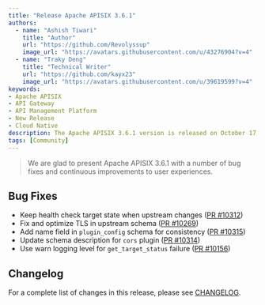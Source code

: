 ```yaml
---
title: "Release Apache APISIX 3.6.1"
authors:
  - name: "Ashish Tiwari"
    title: "Author"
    url: "https://github.com/Revolyssup"
    image_url: "https://avatars.githubusercontent.com/u/43276904?v=4"
  - name: "Traky Deng"
    title: "Technical Writer"
    url: "https://github.com/kayx23"
    image_url: "https://avatars.githubusercontent.com/u/39619599?v=4"
keywords:
- Apache APISIX
- API Gateway
- API Management Platform
- New Release
- Cloud Native
description: The Apache APISIX 3.6.1 version is released on October 17, 2023. This release includes a few bug fixes.
tags: [Community]
---
```


> We are glad to present Apache APISIX 3.6.1 with a number of bug fixes and continuous improvements to user experiences.

<!--truncate-->

## Bug Fixes

- Keep health check target state when upstream changes ([PR #10312](https://github.com/apache/apisix/pull/10312))
- Fix and optimize TLS in upstream schema ([PR #10269](https://github.com/apache/apisix/pull/10269))
- Add name field in `plugin_config` schema for consistency ([PR #10315](https://github.com/apache/apisix/pull/10315))
- Update schema description for `cors` plugin ([PR #10314](https://github.com/apache/apisix/pull/10314))
- Use warn logging level for `get_target_status` failure ([PR #10156](https://github.com/apache/apisix/pull/10156))

## Changelog

For a complete list of changes in this release, please see [CHANGELOG](https://github.com/apache/apisix/blob/master/CHANGELOG.md#361).
